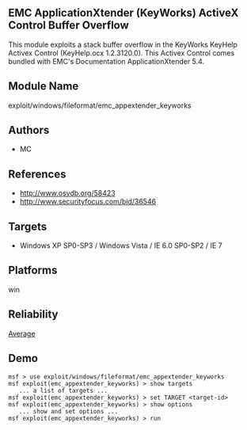 ## EMC ApplicationXtender (KeyWorks) ActiveX Control Buffer Overflow

This module exploits a stack buffer overflow in the KeyWorks 
KeyHelp Activex Control (KeyHelp.ocx 1.2.3120.0). This 
Activex Control comes bundled with EMC's Documentation 
ApplicationXtender 5.4.


## Module Name
exploit/windows/fileformat/emc_appextender_keyworks

## Authors
* MC


## References
* http://www.osvdb.org/58423
* http://www.securityfocus.com/bid/36546



## Targets
* Windows XP SP0-SP3 / Windows Vista / IE 6.0 SP0-SP2 / IE 7


## Platforms
win

## Reliability
[Average](https://github.com/rapid7/metasploit-framework/wiki/Exploit-Ranking)

## Demo

```
msf > use exploit/windows/fileformat/emc_appextender_keyworks
msf exploit(emc_appextender_keyworks) > show targets
   ... a list of targets ...
msf exploit(emc_appextender_keyworks) > set TARGET <target-id>
msf exploit(emc_appextender_keyworks) > show options
   ... show and set options ...
msf exploit(emc_appextender_keyworks) > run
```
    
    